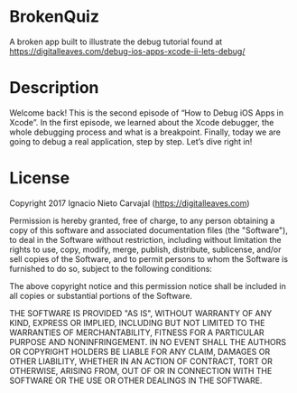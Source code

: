 # BrokenQuiz
A broken app built to illustrate the debug tutorial found at https://digitalleaves.com/debug-ios-apps-xcode-ii-lets-debug/

# Description

Welcome back! This is the second episode of “How to Debug iOS Apps in Xcode”. In the first episode, we learned about the Xcode debugger, the whole debugging process and what is a breakpoint. Finally, today we are going to debug a real application, step by step. Let’s dive right in!

# License

Copyright 2017 Ignacio Nieto Carvajal (https://digitalleaves.com)

Permission is hereby granted, free of charge, to any person obtaining a copy of this software and associated documentation files (the "Software"), to deal in the Software without restriction, including without limitation the rights to use, copy, modify, merge, publish, distribute, sublicense, and/or sell copies of the Software, and to permit persons to whom the Software is furnished to do so, subject to the following conditions:

The above copyright notice and this permission notice shall be included in all copies or substantial portions of the Software.

THE SOFTWARE IS PROVIDED "AS IS", WITHOUT WARRANTY OF ANY KIND, EXPRESS OR IMPLIED, INCLUDING BUT NOT LIMITED TO THE WARRANTIES OF MERCHANTABILITY, FITNESS FOR A PARTICULAR PURPOSE AND NONINFRINGEMENT. IN NO EVENT SHALL THE AUTHORS OR COPYRIGHT HOLDERS BE LIABLE FOR ANY CLAIM, DAMAGES OR OTHER LIABILITY, WHETHER IN AN ACTION OF CONTRACT, TORT OR OTHERWISE, ARISING FROM, OUT OF OR IN CONNECTION WITH THE SOFTWARE OR THE USE OR OTHER DEALINGS IN THE SOFTWARE.
